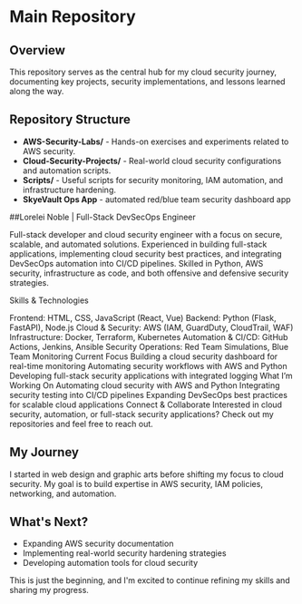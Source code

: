 # Main Repository

## Overview
This repository serves as the central hub for my cloud security journey, documenting key projects, security implementations, and lessons learned along the way.

## Repository Structure
- **AWS-Security-Labs/** - Hands-on exercises and experiments related to AWS security.
- **Cloud-Security-Projects/** - Real-world cloud security configurations and automation scripts.
- **Scripts/** - Useful scripts for security monitoring, IAM automation, and infrastructure hardening.
- **SkyeVault Ops App** - automated red/blue team security dashboard app

##Lorelei Noble | Full-Stack DevSecOps Engineer

Full-stack developer and cloud security engineer with a focus on secure, scalable, and automated solutions. Experienced in building full-stack applications, implementing cloud security best practices, and integrating DevSecOps automation into CI/CD pipelines. Skilled in Python, AWS security, infrastructure as code, and both offensive and defensive security strategies.

Skills & Technologies

Frontend: HTML, CSS, JavaScript (React, Vue)
Backend: Python (Flask, FastAPI), Node.js
Cloud & Security: AWS (IAM, GuardDuty, CloudTrail, WAF)
Infrastructure: Docker, Terraform, Kubernetes
Automation & CI/CD: GitHub Actions, Jenkins, Ansible
Security Operations: Red Team Simulations, Blue Team Monitoring
Current Focus
Building a cloud security dashboard for real-time monitoring
Automating security workflows with AWS and Python
Developing full-stack security applications with integrated logging
What I’m Working On
Automating cloud security with AWS and Python
Integrating security testing into CI/CD pipelines
Expanding DevSecOps best practices for scalable cloud applications
Connect & Collaborate
Interested in cloud security, automation, or full-stack security applications? Check out my repositories and feel free to reach out.

## My Journey
I started in web design and graphic arts before shifting my focus to cloud security. My goal is to build expertise in AWS security, IAM policies, networking, and automation.

## What's Next?
- Expanding AWS security documentation
- Implementing real-world security hardening strategies
- Developing automation tools for cloud security

This is just the beginning, and I'm excited to continue refining my skills and sharing my progress.
